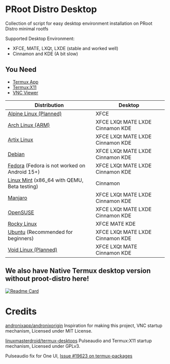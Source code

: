 # PRoot Distro Desktop
Collection of script for easy desktop environment installation on PRoot Distro minimal rootfs

Supported Desktop Environment:

- XFCE, MATE, LXQt, LXDE (stable and worked well)
- Cinnamon and KDE (A bit slow)

## You Need
- [Termux App](https://github.com/termux/termux-app/releases)
- [Termux:X11](https://github.com/termux/termux-x11/releases)
- [VNC Viewer](https://play.google.com/store/apps/details?id=com.realvnc.viewer.android)


| Distribution     | Desktop   |
|------------------|------------|
| [Alpine Linux (Planned)](https://github.com/arfshl/proot-distro-desktop/tree/main/alpine) | XFCE
| [Arch Linux (ARM)](https://github.com/arfshl/proot-distro-desktop/tree/main/arch) | XFCE LXQt MATE LXDE Cinnamon KDE |
| [Artix Linux](https://github.com/arfshl/proot-distro-desktop/tree/main/artix) | XFCE LXQt MATE LXDE Cinnamon KDE | 
| [Debian](https://github.com/arfshl/proot-distro-desktop/tree/main/debian) | XFCE LXQt MATE LXDE Cinnamon KDE |
| [Fedora](https://github.com/arfshl/proot-distro-desktop/tree/main/fedora) (Fedora is not worked on Android 15+) | XFCE LXQt MATE LXDE Cinnamon KDE |
| [Linux Mint](https://github.com/arfshl/proot-distro-desktop/tree/main/linuxmint) (x86_64 with QEMU, Beta testing) | Cinnamon
| [Manjaro](https://github.com/arfshl/proot-distro-desktop/tree/main/manjaro) | XFCE LXQt MATE LXDE Cinnamon KDE | 
| [OpenSUSE](https://github.com/arfshl/proot-distro-desktop/tree/main/opensuse/)     |  XFCE LXQt MATE LXDE Cinnamon KDE   |
| [Rocky Linux](https://github.com/arfshl/proot-distro-desktop/tree/main/el/rocky) | XFCE MATE KDE   |
| [Ubuntu](https://github.com/arfshl/proot-distro-desktop/tree/main/ubuntu) (Recommended for beginners) | XFCE LXQt MATE LXDE Cinnamon KDE
| [Void Linux (Planned)](https://github.com/arfshl/proot-distro-desktop/tree/main/void) | XFCE LXQt MATE Cinnamon KDE |

## We also have Native Termux desktop version without proot-distro here!

[![Readme Card](https://github-readme-stats.vercel.app/api/pin/?username=arfshl&repo=termux-desktop&theme=transparent)](https://github.com/arfshl/termux-desktop)

# Credits

[andronixapp/andronixorigin](https://github.com/AndronixApp/AndronixOrigin) Inspiration for making this project, VNC startup mechanism, Licensed under MIT License.

[linuxmasterdroid/termux-desktops](https://github.com/LinuxDroidMaster/Termux-Desktops) Pulseaudio and Termux:X11 startup mechanism, Licensed under GPLv3.

Pulseaudio fix for One UI, [Issue #19623 on termux-packages](https://github.com/termux/termux-packages/issues/19623)
